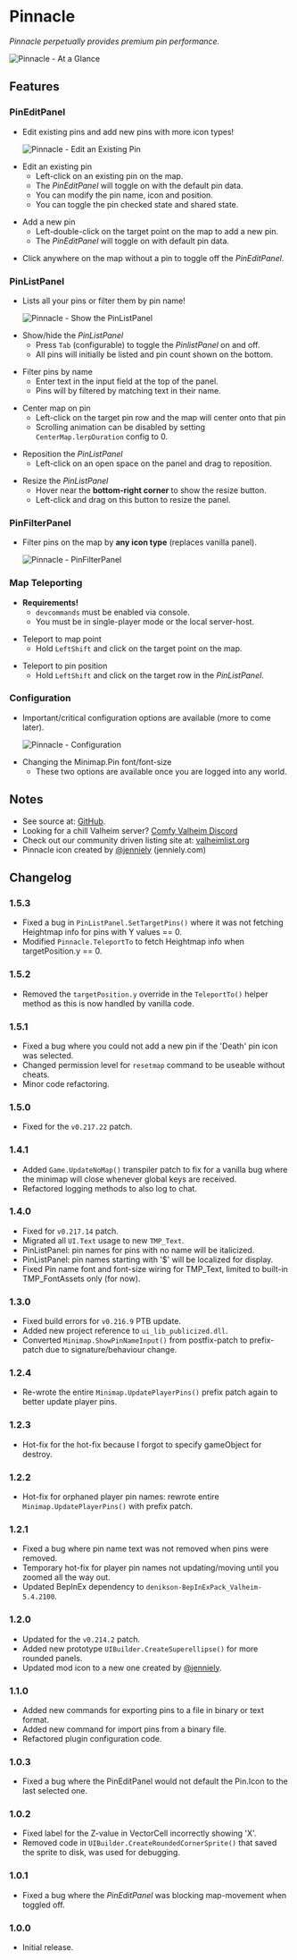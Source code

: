 # Pinnacle

*Pinnacle perpetually provides premium pin performance.*

![Pinnacle - At a Glance](https://imgur.com/Wabfnru.png)

## Features

### PinEditPanel

  * Edit existing pins and add new pins with more icon types!

    ![Pinnacle - Edit an Existing Pin](https://imgur.com/ODB2jVz.png)

  - Edit an existing pin
    - Left-click on an existing pin on the map.
    - The *PinEditPanel* will toggle on with the default pin data.
    - You can modify the pin name, icon and position.
    - You can toggle the pin checked state and shared state.

  * Add a new pin
    * Left-double-click on the target point on the map to add a new pin.
    * The *PinEditPanel* will toggle on with default pin data.

  - Click anywhere on the map without a pin to toggle off the *PinEditPanel*.

### PinListPanel

  * Lists all your pins or filter them by pin name!

    ![Pinnacle - Show the PinListPanel](https://imgur.com/IrE36jV.png)

  - Show/hide the *PinListPanel*
    - Press `Tab` (configurable) to toggle the *PinlistPanel* on and off.
    - All pins will initially be listed and pin count shown on the bottom.

  * Filter pins by name
    * Enter text in the input field at the top of the panel.
    * Pins will by filtered by matching text in their name.

  - Center map on pin
    - Left-click on the target pin row and the map will center onto that pin
    - Scrolling animation can be disabled by setting `CenterMap.lerpDuration` config to 0.

  * Reposition the *PinListPanel*
    * Left-click on an open space on the panel and drag to reposition.

  - Resize the *PinListPanel*
    - Hover near the **bottom-right corner** to show the resize button.
    - Left-click and drag on this button to resize the panel.

### PinFilterPanel

  * Filter pins on the map by **any icon type** (replaces vanilla panel).

    ![Pinnacle - PinFilterPanel](https://imgur.com/fPs7fDd.png)

### Map Teleporting

  * **Requirements!**
    * `devcommands` must be enabled via console.
    * You must be in single-player mode or the local server-host.

  - Teleport to map point
    - Hold `LeftShift` and click on the target point on the map.

  * Teleport to pin position
    * Hold `LeftShift` and click on the target row in the *PinListPanel*.

### Configuration

  * Important/critical configuration options are available (more to come later).

    ![Pinnacle - Configuration](https://imgur.com/DBUH4Jq.png)

  - Changing the Minimap.Pin font/font-size
    - These two options are available once you are logged into any world.

## Notes

  * See source at: [GitHub](https://github.com/redseiko/ComfyMods/tree/main/Pinnacle).
  * Looking for a chill Valheim server? [Comfy Valheim Discord](https://discord.gg/ameHJz5PFk)
  * Check out our community driven listing site at: [valheimlist.org](https://valheimlist.org/)
  * Pinnacle icon created by [@jenniely](https://twitter.com/jenniely) (jenniely.com)

## Changelog

### 1.5.3

  * Fixed a bug in `PinListPanel.SetTargetPins()` where it was not fetching Heightmap info for pins with Y values == 0.
  * Modified `Pinnacle.TeleportTo` to fetch Heightmap info when targetPosition.y == 0.

### 1.5.2

  * Removed the `targetPosition.y` override in the `TeleportTo()` helper method as this is now handled by vanilla code.

### 1.5.1

  * Fixed a bug where you could not add a new pin if the 'Death' pin icon was selected.
  * Changed permission level for `resetmap` command to be useable without cheats.
  * Minor code refactoring.

### 1.5.0

  * Fixed for the `v0.217.22` patch.

### 1.4.1

  * Added `Game.UpdateNoMap()` transpiler patch to fix for a vanilla bug where the minimap will close whenever global
    keys are received.
  * Refactored logging methods to also log to chat.

### 1.4.0

  * Fixed for `v0.217.14` patch.
  * Migrated all `UI.Text` usage to new `TMP_Text`.
  * PinListPanel: pin names for pins with no name will be italicized.
  * PinListPanel: pin names starting with '$' will be localized for display.
  * Fixed Pin name font and font-size wiring for TMP_Text, limited to built-in TMP_FontAssets only (for now).

### 1.3.0

  * Fixed build errors for `v0.216.9` PTB update.
  * Added new project reference to `ui_lib_publicized.dll`.
  * Converted `Minimap.ShowPinNameInput()` from postfix-patch to prefix-patch due to signature/behaviour change.

### 1.2.4

  * Re-wrote the entire `Minimap.UpdatePlayerPins()` prefix patch again to better update player pins.

### 1.2.3

  * Hot-fix for the hot-fix because I forgot to specify gameObject for destroy.

### 1.2.2

  * Hot-fix for orphaned player pin names: rewrote entire `Minimap.UpdatePlayerPins()` with prefix patch.

### 1.2.1

  * Fixed a bug where pin name text was not removed when pins were removed.
  * Temporary hot-fix for player pin names not updating/moving until you zoomed all the way out.
  * Updated BepInEx dependency to `denikson-BepInExPack_Valheim-5.4.2100`.

### 1.2.0

  * Updated for the `v0.214.2` patch.
  * Added new prototype `UIBuilder.CreateSuperellipse()` for more rounded panels.
  * Updated mod icon to a new one created by [@jenniely](https://twitter.com/jenniely).

### 1.1.0

  * Added new commands for exporting pins to a file in binary or text format.
  * Added new command for import pins from a binary file.
  * Refactored plugin configuration code.

### 1.0.3

  * Fixed a bug where the PinEditPanel would not default the Pin.Icon to the last selected one.

### 1.0.2

  * Fixed label for the Z-value in VectorCell incorrectly showing 'X'.
  * Removed code in `UIBuilder.CreateRoundedCornerSprite()` that saved the sprite to disk, was used for debugging.

### 1.0.1

  * Fixed a bug where the *PinEditPanel* was blocking map-movement when toggled off.

### 1.0.0

  * Initial release.